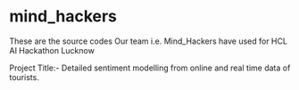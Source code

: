 # mind_hackers
These are the source codes Our team i.e. Mind_Hackers have used for HCL AI Hackathon Lucknow

Project Title:- Detailed sentiment modelling from online and real time data of tourists.

